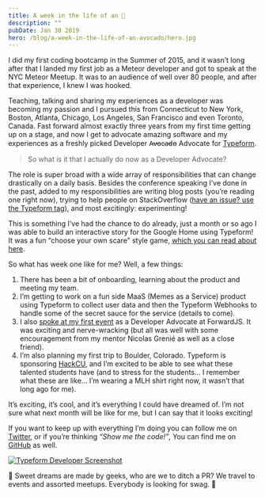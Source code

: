 ```yaml
---
title: A week in the life of an 🥑
description: ""
pubDate: Jan 30 2019
hero: /blog/a-week-in-the-life-of-an-avocado/hero.jpg
---
```


I did my first coding bootcamp in the Summer of 2015, and it wasn’t long after that I landed my first job as a Meteor developer and got to speak at the NYC Meteor Meetup. It was to an audience of well over 80 people, and after that experience, I knew I was hooked.

Teaching, talking and sharing my experiences as a developer was becoming my passion and I pursued this from Connecticut to New York, Boston, Atlanta, Chicago, Los Angeles, San Francisco and even Toronto, Canada. Fast forward almost exactly three years from my first time getting up on a stage, and now I get to advocate amazing software and my experiences as a freshly picked Developer A̵v̵o̵c̵a̵d̵o̵ Advocate for [Typeform](https://developer.typeform.com).

> So what is it that I actually do now as a Developer Advocate?

The role is super broad with a wide array of responsibilities that can change drastically on a daily basis. Besides the conference speaking I’ve done in the past, added to my responsibilities are writing blog posts (you’re reading one right now), trying to help people on StackOverflow ([have an issue? use the Typeform tag](https://stackoverflow.com/questions/tagged/typeform)), and most excitingly: experimenting!

This is something I’ve had the chance to do already, just a month or so ago I was able to build an interactive story for the Google Home using Typeform! It was a fun “choose your own scare” style game, [which you can read about here](https://dev.to/michaelsolati/telling-a-typeform-story-on-the-google-assistant-3eaf).

So what has week one like for me? Well, a few things:

1. There has been a bit of onboarding, learning about the product and meeting my team.
2. I’m getting to work on a fun side MaaS (Memes as a Service) product using Typeform to collect user data and then the Typeform Webhooks to handle some of the secret sauce for the service (details to come).
3. I also [spoke at my first event](https://twitter.com/picsoung/status/1088547731751165952) as a Developer Advocate at ForwardJS. It was exciting and nerve-wracking (but all was well with some encouragement from my mentor Nicolas Grenié as well as a close friend).
4. I’m also planning my first trip to Boulder, Colorado. Typeform is sponsoring [HackCU](https://hackcu.org/), and I’m excited to be able to see what these talented students have (and to stress for the students… I remember what these are like… I’m wearing a MLH shirt right now, it wasn’t that long ago for me).

It’s exciting, it’s cool, and it’s everything I could have dreamed of. I’m not sure what next month will be like for me, but I can say that it looks exciting!

If you want to keep up with everything I’m doing you can follow me on [Twitter](https://twitter.com/MichaelSolati), or if you’re thinking _“Show me the code!”_, You can find me on [GitHub](https://github.com/MichaelSolati) as well.

[![Typeform Developer Screenshot](/blog/a-week-in-the-life-of-an-avocado/1.png)](https://developer.typeform.com/community/?utm_source=engineering-blog&utm_medium=homepage-banner&utm_campaign=engineering-blog-links)
<figcaption>🎵 Sweet dreams are made by geeks, who are we to ditch a PR? We travel to events and assorted meetups. Everybody is looking for swag. 🤘</figcaption>
